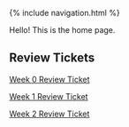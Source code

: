 {% include navigation.html %}

Hello! This is the home page.

## Review Tickets
[Week 0 Review Ticket](https://github.com/kevin-dough/btbw-kevin/issues/1#issuecomment-1067072085)

[Week 1 Review Ticket](https://github.com/kevin-dough/btbw-kevin/issues/2)

[Week 2 Review Ticket](https://github.com/kevin-dough/btbw-kevin/issues/3#issue-1182918507)